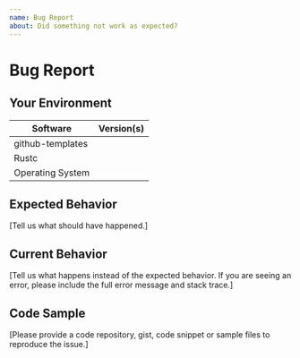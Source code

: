 ```yaml
---
name: Bug Report
about: Did something not work as expected?
---
```


# Bug Report
## Your Environment
| Software         | Version(s) |
| ---------------- | ---------- |
| github-templates      |
| Rustc            |
| Operating System |

## Expected Behavior
[Tell us what should have happened.]

## Current Behavior
[Tell us what happens instead of the expected behavior. If you are seeing an
error, please include the full error message and stack trace.]

## Code Sample
[Please provide a code repository, gist, code snippet or sample files to
reproduce the issue.]
